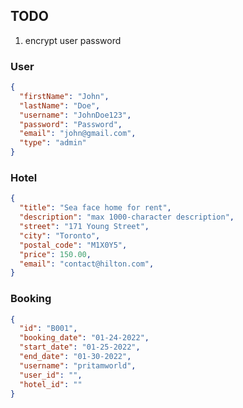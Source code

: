 
## TODO
  1. encrypt user password

### User
```json
{
  "firstName": "John",
  "lastName": "Doe",
  "username": "JohnDoe123",
  "password": "Password",
  "email": "john@gmail.com",
  "type": "admin"
}
```

### Hotel
```json
{
  "title": "Sea face home for rent",
  "description": "max 1000-character description",
  "street": "171 Young Street",
  "city": "Toronto",
  "postal_code": "M1X0Y5",
  "price": 150.00,
  "email": "contact@hilton.com",
}
```

### Booking
```json
{
  "id": "B001",
  "booking_date": "01-24-2022",
  "start_date": "01-25-2022",
  "end_date": "01-30-2022",
  "username": "pritamworld",
  "user_id": "", 
  "hotel_id": "" 
}
```